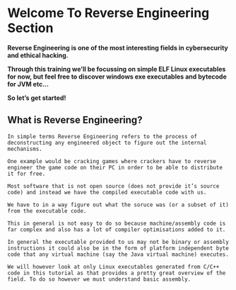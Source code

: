 # Welcome To Reverse Engineering Section

**Reverse Engineering is one of the most interesting fields in cybersecurity and ethical hacking.** 

**Through this training we’ll be focussing on simple ELF Linux executables for now, but feel free to discover windows exe executables and bytecode for JVM etc...**

**So let’s get started!**

## What is Reverse Engineering?

```
In simple terms Reverse Engineering refers to the process of deconstructing any engineered object to figure out the internal mechanisms.

One example would be cracking games where crackers have to reverse engineer the game code on their PC in order to be able to distribute it for free.

Most software that is not open source (does not provide it’s source code) and instead we have the compiled executable code with us.

We have to in a way figure out what the soruce was (or a subset of it) from the executable code.

This in general is not easy to do so because machine/assembly code is far complex and also has a lot of compiler optimisations added to it.

In general the executable provided to us may not be binary or assembly instructions it could also be in the form of platform independent byte code that any virtual machine (say the Java virtual machine) executes.

We will however look at only Linux executables generated from C/C++ code in this tutorial as that provides a pretty great overview of the field. To do so however we must understand basic assembly.
```


